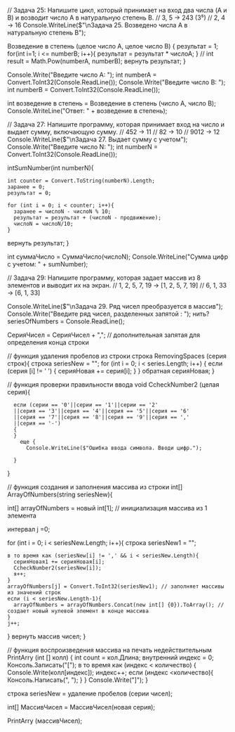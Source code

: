// Задача 25: Напишите цикл, который принимает на вход два числа (A и B) и возводит число A в натуральную степень B.
// 3, 5 -> 243 (3⁵)
// 2, 4 -> 16
Console.WriteLine($"\nЗадача 25. Возведено числа A в натуральную степень B");

Возведение в степень (целое число A, целое число B) {
  результат = 1;
  for(int i=1; i <= numberB; i++){
    результат = результат * числоА;
  }
    // int result = Math.Pow(numberA, numberB);
    вернуть результат;
}

  Console.Write("Введите число A: ");
  int numberA = Convert.ToInt32(Console.ReadLine());
  Console.Write("Введите число B: ");
  int numberB = Convert.ToInt32(Console.ReadLine());

  int возведение в степень = Возведение в степень (число A, число B); 
  Console.WriteLine("Ответ: " + возведение в степень);


// Задача 27: Напишите программу, которая принимает вход на число и выдает сумму, включающую сумму.
// 452 -> 11
// 82 -> 10
// 9012 -> 12
Console.WriteLine($"\nЗадача 27. Выдает сумму с учетом");
Console.Write("Введите число N: ");
int numberN = Convert.ToInt32(Console.ReadLine());

  intSumNumber(int numberN){
    
    int counter = Convert.ToString(numberN).Length;
    заранее = 0;
    результат = 0;

    for (int i = 0; i < counter; i++){
      заранее = числоN - числоN % 10;
      результат = результат + (числоN - продвижение);
      числоN = числоN/10;
    }
   вернуть результат;
  }

int суммаЧисло = СуммаЧисло(числоN);
Console.WriteLine("Сумма цифр с учетом: " + sumNumber);

// Задача 29: Напишите программу, которая задает массив из 8 элементов и выводит их на экран.
// 1, 2, 5, 7, 19 -> [1, 2, 5, 7, 19]
// 6, 1, 33 -> [6, 1, 33]

Console.WriteLine($"\nЗадача 29. Ряд чисел преобразуется в массив");
Console.Write("Введите ряд чисел, разделенных запятой : ");
нить? seriesOfNumbers = Console.ReadLine();

СерияЧисел = СерияЧисел + ","; // дополнительная запятая для определения конца строки

// функция удаления пробелов из строки
строка RemovingSpaces (серия строк){
  строка seriesNew = "";
  for (int i = 0; i < series.Length; i++)
  {
    если (серия [i] != ' ')
    {
      серияНовая += серия[i];
    }
  }
  обратная серияНовая;
}

// функция проверки правильности ввода
void СcheckNumber2 (целая серия){

      если (серии == '0'||серии == '1'||серии == '2'
      ||серия == '3'||серия == '4'||серия == '5'||серия == '6'
      ||серия == '7'||серия == '8'||серия == '9'||серия == ','
      ||серия == '-')
      {
      }
        еще {
          Console.WriteLine($"Ошибка ввода символа. Вводи цифр.");

      }
}

// функция создания и заполнения массива из строки
int[] ArrayOfNumbers(string seriesNew){

  int[] arrayOfNumbers = новый int[1]; // инициализация массива из 1 элемента

  интервал j =0;

  for (int i = 0; i < seriesNew.Length; i++){
    строка seriesNew1 = "";

    в то время как (seriesNew[i] != ',' && i < seriesNew.Length){
      серияНовая1 += серияНовая[i];
      СcheckNumber2(seriesNew[i]);
      я++;
    }
    arrayOfNumbers[j] = Convert.ToInt32(seriesNew1); // заполняет массивы из значений строк
    если (i < seriesNew.Length-1){
      arrayOfNumbers = arrayOfNumbers.Concat(new int[] {0}).ToArray(); // создает новый нулевой элемент в конце массива
    }
    j++;
  }
  вернуть массив чисел;
}

// функция воспроизведения массива на печать
недействительным PrintArry (int [] колл) {
  int count = кол.Длина;
  внутренний индекс = 0;
  Консоль.Записать("[");
  в то время как (индекс < количество) {
    Console.Write(колл[индекс]);
    индекс++;
    если (индекс <количество){
      Консоль.Написать(", ");
    }
  }
  Console.Write("]");
}


строка seriesNew = удаление пробелов (серии чисел);

int[] МассивЧисел = МассивЧисел(новая серия);

PrintArry (массивЧисел);